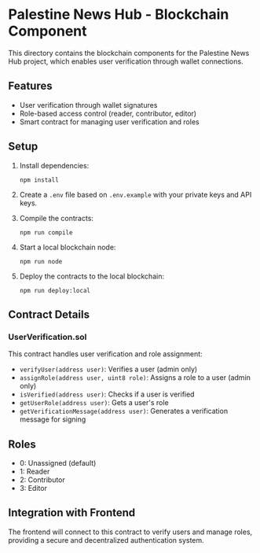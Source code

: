 # Palestine News Hub - Blockchain Component

This directory contains the blockchain components for the Palestine News Hub project, which enables user verification through wallet connections.

## Features

- User verification through wallet signatures
- Role-based access control (reader, contributor, editor)
- Smart contract for managing user verification and roles

## Setup

1. Install dependencies:
   ```
   npm install
   ```

2. Create a `.env` file based on `.env.example` with your private keys and API keys.

3. Compile the contracts:
   ```
   npm run compile
   ```

4. Start a local blockchain node:
   ```
   npm run node
   ```

5. Deploy the contracts to the local blockchain:
   ```
   npm run deploy:local
   ```

## Contract Details

### UserVerification.sol

This contract handles user verification and role assignment:

- `verifyUser(address user)`: Verifies a user (admin only)
- `assignRole(address user, uint8 role)`: Assigns a role to a user (admin only)
- `isVerified(address user)`: Checks if a user is verified
- `getUserRole(address user)`: Gets a user's role
- `getVerificationMessage(address user)`: Generates a verification message for signing

## Roles

- 0: Unassigned (default)
- 1: Reader
- 2: Contributor
- 3: Editor

## Integration with Frontend

The frontend will connect to this contract to verify users and manage roles, providing a secure and decentralized authentication system.
